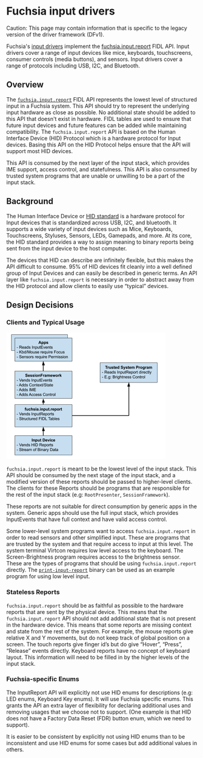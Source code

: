 <!--
    (C) Copyright 2020 The Fuchsia Authors. All rights reserved.
    Use of this source code is governed by a BSD-style license that can be
    found in the LICENSE file.
-->

# Fuchsia input drivers

Caution: This page may contain information that is specific to the legacy
version of the driver framework (DFv1).

Fuchsia's [input drivers](reference/hardware/drivers.md) implement the
[fuchsia.input.report](/sdk/fidl/fuchsia.input.report) FIDL API. Input drivers
cover a range of input devices like mice, keyboards, touchscreens, consumer
controls (media buttons), and sensors. Input drivers cover a range of protocols including USB,
I2C, and Bluetooth.

## Overview

The
[`fuchsia.input.report`](https://fuchsia.dev/reference/fidl/fuchsia.input.report)
FIDL API represents the lowest level of structured input in a Fuchsia system.
This API should try to represent the underlying input hardware as close as
possible. No additional state should be added to this API that doesn't exist in
hardware. FIDL tables are used to ensure that future input devices and future
features can be added while maintaining compatibility. The
`fuchsia.input.report` API is based on the Human Interface Device (HID) Protocol
which is a hardware protocol for Input devices. Basing this API on the HID
Protocol helps ensure that the API will support most HID devices.

This API is consumed by the next layer of the input stack, which
provides IME support, access control, and statefulness. This API is also
consumed by trusted system programs that are unable or unwilling to be a part of
the input stack.

## Background

The Human Interface Device or
[HID standard](https://www.usb.org/sites/default/files/documents/hid1_11.pdf) is a
hardware protocol for Input devices that is standardized across USB, I2C, and
bluetooth. It supports a wide variety of input devices such as Mice, Keyboards,
Touchscreens, Styluses, Sensors, LEDs, Gamepads, and more. At its core, the
HID standard provides a way to assign meaning to binary reports being sent
from the input device to the host computer.

The devices that HID can describe are infinitely flexible, but this makes the
API difficult to consume. 95% of HID devices fit cleanly into a well defined
group of Input Devices and can easily be described in generic terms. An API
layer like `fuchsia.input.report` is necessary in order to abstract away from the
HID protocol and allow clients to easily use “typical” devices.

## Design Decisions

### Clients and Typical Usage

![Figure: General Usage of fuchsia.input.report in the system](images/input-pipeline.png)

`fuchsia.input.report` is meant to be the lowest level of the input stack. This
API should be consumed by the next stage of the input stack, and a modified
version of these reports should be passed to higher-level clients. The clients
for these Reports should be programs that are responsible for the rest of the
input stack (e.g: `RootPresenter`, `SessionFramework`).

These reports are not suitable for direct consumption by generic apps in the
system. Generic apps should use the full input stack, which provides
InputEvents that have full context and have valid access control.

Some lower-level system programs want to access `fuchsia.input.report` in
order to read sensors and other simplified input. These are programs that
are trusted by the system and that require access to input at this level. The
system terminal Virtcon requires low level access to the keyboard. The
Screen-Brightness program requires access to the brightness sensor. These are
the types of programs that should be using `fuchsia.input.report` directly. The
[`print-input-report`](/src/ui/tools/print-input-report) binary can be used as
an example program for using low level input.

### Stateless Reports

`fuchsia.input.report` should be as faithful as possible to the
hardware reports that are sent by the physical device. This means that the
`fuchsia.input.report` API should not add additional state that is not present in
the hardware device. This means that some reports are missing context and state
from the rest of the system. For example, the mouse reports give relative X and
Y movements, but do not keep track of global position on a screen. The touch
reports give finger id’s but do give “Hover”, “Press”, “Release” events
directly. Keyboard reports have no concept of keyboard layout. This information
will need to be filled in by the higher levels of the input stack.

### Fuchsia-specific Enums

The InputReport API will explicitly not use HID enums for descriptions (e.g: LED
enums, Keyboard Key enums). It will use Fuchsia specific enums. This grants
the API an extra layer of flexibility for declaring additional uses and removing
usages that we choose not to support. (One example is that HID does not have a
Factory Data Reset (FDR) button enum, which we need to support).

It is easier to be consistent by explicitly not using HID enums than to be
inconsistent and use HID enums for some cases but add additional values in
others.

